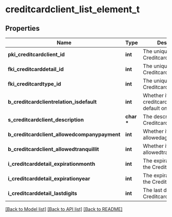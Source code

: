 # creditcardclient_list_element_t

## Properties
Name | Type | Description | Notes
------------ | ------------- | ------------- | -------------
**pki_creditcardclient_id** | **int** | The unique ID of the Creditcardclient | 
**fki_creditcarddetail_id** | **int** | The unique ID of the Creditcarddetail | 
**fki_creditcardtype_id** | **int** | The unique ID of the Creditcardtype | 
**b_creditcardclientrelation_isdefault** | **int** | Whether if it&#39;s the creditcardclient is the default one | 
**s_creditcardclient_description** | **char \*** | The description of the Creditcardclient | 
**b_creditcardclient_allowedcompanypayment** | **int** | Whether if it&#39;s an allowedagencypayment | 
**b_creditcardclient_allowedtranquillit** | **int** | Whether if it&#39;s an allowedtranquillit | 
**i_creditcarddetail_expirationmonth** | **int** | The expirationmonth of the Creditcarddetail | 
**i_creditcarddetail_expirationyear** | **int** | The expirationyear of the Creditcarddetail | 
**i_creditcarddetail_lastdigits** | **int** | The last digits of the Creditcarddetail | 

[[Back to Model list]](../README.md#documentation-for-models) [[Back to API list]](../README.md#documentation-for-api-endpoints) [[Back to README]](../README.md)


